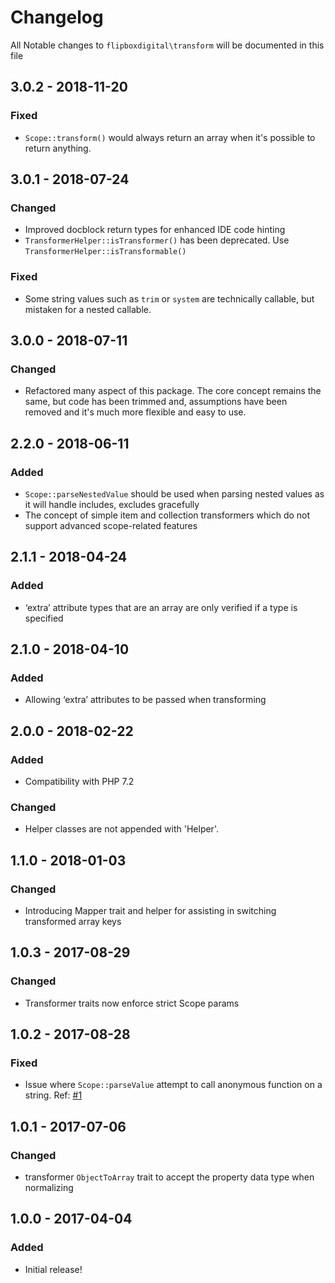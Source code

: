 # Changelog
All Notable changes to `flipboxdigital\transform` will be documented in this file

## 3.0.2 - 2018-11-20
### Fixed
- `Scope::transform()` would always return an array when it's possible to return anything. 

## 3.0.1 - 2018-07-24
### Changed
- Improved docblock return types for enhanced IDE code hinting
- `TransformerHelper::isTransformer()` has been deprecated.  Use `TransformerHelper::isTransformable()`

### Fixed
- Some string values such as `trim` or `system` are technically callable, but mistaken for a nested callable.

## 3.0.0 - 2018-07-11
### Changed
- Refactored many aspect of this package.  The core concept remains the same, but code has been trimmed and, assumptions have been removed and it's much more flexible and easy to use.

## 2.2.0 - 2018-06-11
### Added
- `Scope::parseNestedValue` should be used when parsing nested values as it will handle includes, excludes gracefully 
- The concept of simple item and collection transformers which do not support advanced scope-related features

## 2.1.1 - 2018-04-24
### Added
- ‘extra’ attribute types that are an array are only verified if a type is specified

## 2.1.0 - 2018-04-10
### Added
- Allowing ‘extra’ attributes to be passed when transforming

## 2.0.0 - 2018-02-22
### Added
- Compatibility with PHP 7.2

### Changed
- Helper classes are not appended with 'Helper'.

## 1.1.0 - 2018-01-03
### Changed
- Introducing Mapper trait and helper for assisting in switching transformed array keys

## 1.0.3 - 2017-08-29
### Changed
- Transformer traits now enforce strict Scope params

## 1.0.2 - 2017-08-28
### Fixed
- Issue where `Scope::parseValue` attempt to call anonymous function on a string. Ref: [#1](https://github.com/flipbox/transform/issues/1)

## 1.0.1 - 2017-07-06
### Changed
- transformer `ObjectToArray` trait to accept the property data type when normalizing

## 1.0.0 - 2017-04-04

### Added
- Initial release!
